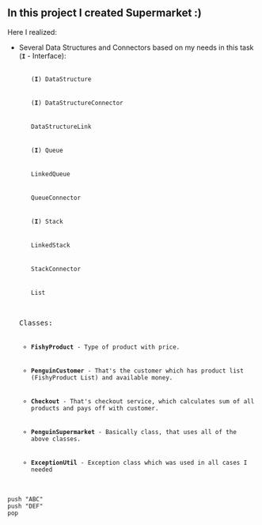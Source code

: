 In this project I created Supermarket :)
--
Here I realized:
<ul>
<li>Several Data Structures and Connectors based on my needs in this task (<code><strong>I</strong></code> - Interface):
  <ul><pre>
  <li><code>(<strong>I</strong>) DataStructure</code></li>
  <li><code>(<strong>I</strong>) DataStructureConnector</code></li>
  <li><code>DataStructureLink</code></li>
  <li><code>(<strong>I</strong>) Queue</code></li>
  <li><code>LinkedQueue</code></li>
  <li><code>QueueConnector</code></li>
  <li><code>(<strong>I</strong>) Stack</code></li>
  <li><code>LinkedStack</code></li>
  <li><code>StackConnector</code></li>
  <li><code>List</code></li>
  </pre></ul></li>
  
<pre><li>Classes:
<ul>
  <li><code><strong>FishyProduct</strong> - Type of product with price.</code></li>
  <li><code><strong>PenguinCustomer</strong> - That's the customer which has product list (FishyProduct List) and available money.</code></li>
  <li><code><strong>Checkout</strong> - That's checkout service, which calculates sum of all products and pays off with customer.</code></li>
  <li><code><strong>PenguinSupermarket</strong> - Basically class, that uses all of the above classes.</code></li>
  <li><code><strong>ExceptionUtil</strong> - Exception class which was used in all cases I needed</code></li>
  </ul></li></pre>
</ul>  



<pre><code><span>push</span> <span>"ABC"</span>
<span>push</span> <span>"DEF"</span>
<span>pop</span></code>
